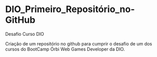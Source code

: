 # DIO_Primeiro_Repositório_no-GitHub
Desafio Curso DIO

Criação de um repositório no github para cumprir o desafio de um dos cursos do BootCamp Órbi Web Games Developer da DIO.
